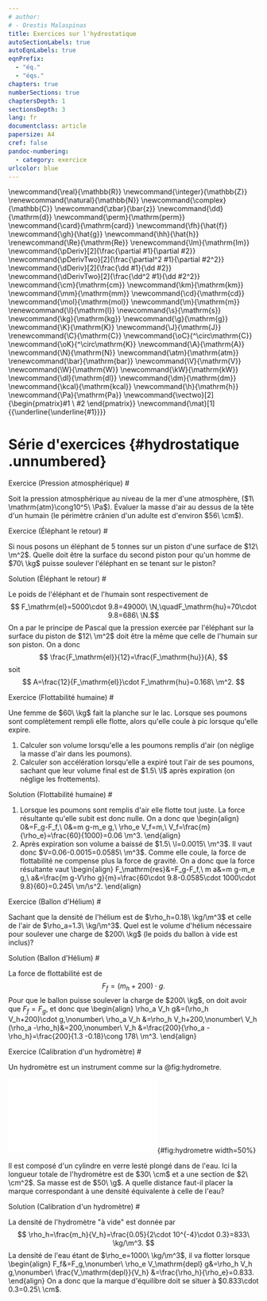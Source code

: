 ```yaml
---
# author:
# - Orestis Malaspinas
title: Exercices sur l'hydrostatique
autoSectionLabels: true
autoEqnLabels: true
eqnPrefix: 
  - "éq."
  - "éqs."
chapters: true
numberSections: true
chaptersDepth: 1
sectionsDepth: 3
lang: fr
documentclass: article
papersize: A4
cref: false
pandoc-numbering:
  - category: exercice
urlcolor: blue
---
```


\newcommand{\real}{\mathbb{R}}
\newcommand{\integer}{\mathbb{Z}}
\renewcommand{\natural}{\mathbb{N}}
\newcommand{\complex}{\mathbb{C}}
\newcommand{\zbar}{\bar{z}}
\newcommand{\dd}{\mathrm{d}}
\newcommand{\perm}{\mathrm{perm}}
\newcommand{\card}{\mathrm{card}}
\newcommand{\fh}{\hat{f}}
\newcommand{\gh}{\hat{g}}
\newcommand{\hh}{\hat{h}}
\renewcommand{\Re}{\mathrm{Re}}
\renewcommand{\Im}{\mathrm{Im}}
\newcommand{\pDeriv}[2]{\frac{\partial #1}{\partial #2}}
\newcommand{\pDerivTwo}[2]{\frac{\partial^2 #1}{\partial #2^2}}
\newcommand{\dDeriv}[2]{\frac{\dd #1}{\dd #2}}
\newcommand{\dDerivTwo}[2]{\frac{\dd^2 #1}{\dd #2^2}}
\newcommand{\cm}{\mathrm{cm}}
\newcommand{\km}{\mathrm{km}}
\newcommand{\mm}{\mathrm{mm}}
\newcommand{\cd}{\mathrm{cd}}
\newcommand{\mol}{\mathrm{mol}}
\newcommand{\m}{\mathrm{m}}
\renewcommand{\l}{\mathrm{l}}
\newcommand{\s}{\mathrm{s}}
\newcommand{\kg}{\mathrm{kg}}
\newcommand{\g}{\mathrm{g}}
\newcommand{\K}{\mathrm{K}}
\newcommand{\J}{\mathrm{J}}
\renewcommand{\C}{\mathrm{C}}
\newcommand{\oC}{^\circ\mathrm{C}}
\newcommand{\oK}{^\circ\mathrm{K}}
\newcommand{\A}{\mathrm{A}}
\newcommand{\N}{\mathrm{N}}
\newcommand{\atm}{\mathrm{atm}}
\renewcommand{\bar}{\mathrm{bar}}
\newcommand{\V}{\mathrm{V}}
\newcommand{\W}{\mathrm{W}}
\newcommand{\kW}{\mathrm{kW}}
\newcommand{\dl}{\mathrm{dl}}
\newcommand{\dm}{\mathrm{dm}}
\newcommand{\kcal}{\mathrm{kcal}}
\newcommand{\h}{\mathrm{h}}
\newcommand{\Pa}{\mathrm{Pa}}
\newcommand{\vectwo}[2]{\begin{pmatrix}#1 \\ #2 \end{pmatrix}}
\newcommand{\mat}[1]{{\underline{\underline{#1}}}}

Série d'exercices {#hydrostatique .unnumbered}
=================

Exercice (Pression atmosphérique) #

Soit la pression atmosphérique au niveau de la mer d'une atmosphère, ($1\ \mathrm{atm}\cong10^5\ \Pa$). Évaluer la masse d'air au dessus de la tête d'un humain (le périmètre crânien d'un adulte est d'environ $56\ \cm$). 

Exercice (Éléphant le retour) #

Si nous posons un éléphant de $5$ tonnes sur un piston d'une surface de $12\ \m^2$. Quelle doit être la surface du second piston pour qu'un homme de $70\ \kg$ puisse soulever l'éléphant en se tenant sur le piston?

Solution (Éléphant le retour) #

Le poids de l'éléphant et de l'humain sont respectivement de 
$$
F_\mathrm{el}=5000\cdot 9.8=49000\ \N,\quadF_\mathrm{hu}=70\cdot 9.8=686\ \N.$$
On a par le principe de Pascal que la pression exercée par l'éléphant sur la surface du piston de $12\ \m^2$ doit être la même que celle de l'humain sur son piston. On a donc
$$
\frac{F_\mathrm{el}}{12}=\frac{F_\mathrm{hu}}{A},
$$
soit 
$$
A=\frac{12}{F_\mathrm{el}}\cdot F_\mathrm{hu}=0.168\ \m^2.
$$

Exercice (Flottabilité humaine) #

Une femme de $60\ \kg$ fait la planche sur le lac. Lorsque ses poumons sont complètement rempli elle flotte, alors qu'elle coule à pic lorsque qu'elle expire. 

1. Calculer son volume lorsqu'elle a les poumons remplis d'air (on néglige la masse d'air dans les poumons).
2. Calculer son accélération lorsqu'elle a expiré tout l'air de ses poumons, sachant que leur volume final est de $1.5\ \l$ après expiration (on néglige les frottements).

Solution (Flottabilité humaine) #

1. Lorsque les poumons sont remplis d'air elle flotte tout juste. La force résultante qu'elle subit est donc nulle. On a donc que
\begin{align}
0&=F_g-F_f,\\
0&=m g-m_e g,\\
\rho_e V_f=m,\\
V_f=\frac{m}{\rho_e}=\frac{60}{1000}=0.06 \m^3.
\end{align} 
2. Après expiration son volume a baissé de $1.5\ \l=0.0015\ \m^3$.
Il vaut donc $V=0.06-0.0015=0.0585\ \m^3$.
Comme elle coule, la force de flottabilité ne compense plus la force de gravité. On a donc que la force résultante vaut
\begin{align}
F_\mathrm{res}&=F_g-F_f,\\
m a&=m g-m_e g,\\
a&=\frac{m g-V\rho g}{m}=\frac{60\cdot 9.8-0.0585\cdot 1000\cdot 9.8}{60}=0.245\ \m/\s^2.
\end{align} 

Exercice (Ballon d'Hélium) #

Sachant que la densité de l'hélium est de $\rho_h=0.18\ \kg/\m^3$ et celle de l'air de $\rho_a=1.3\ \kg/\m^3$. Quel est le volume d'hélium nécessaire pour soulever une charge de $200\ \kg$ (le poids du ballon à vide est inclus)?

Solution (Ballon d'Hélium) #

La force de flottabilité est de 
$$
F_f=(m_h+200)\cdot g.
$$
Pour que le ballon puisse soulever la charge de $200\ \kg$, on doit avoir que $F_f=F_g$, et donc que
\begin{align}
\rho_a V_h g&=(\rho_h V_h+200)\cdot g,\nonumber\\
\rho_a V_h &=\rho_h V_h+200,\nonumber\\
V_h (\rho_a -\rho_h)&=200,\nonumber\\
V_h &=\frac{200}{\rho_a -\rho_h}=\frac{200}{1.3 -0.18}\cong 178\ \m^3.
\end{align}

Exercice (Calibration d'un hydromètre) #

Un hydromètre est un instrument comme sur la @fig:hydrometre. 

![Schéma d'un hydromètre.](../figs/hydrometre.pdf){#fig:hydrometre width=50%}

Il est composé d'un cylindre en verre lesté plongé dans de l'eau. Ici la longueur totale de l'hydromètre est de $30\ \cm$ et a une section de $2\ \cm^2$. Sa masse est de $50\ \g$. A quelle distance faut-il placer la marque correspondant à une densité équivalente à celle de l'eau?

Solution (Calibration d'un hydromètre) #

La densité de l'hydromètre "à vide" est donnée par
$$
\rho_h=\frac{m_h}{V_h}=\frac{0.05}{2\cdot 10^{-4}\cdot 0.3}=833\ \kg/\m^3.
$$
La densité de l'eau étant de $\rho_e=1000\ \kg/\m^3$, il va flotter lorsque 
\begin{align}
F_f&=F_g,\nonumber\\
\rho_e V_\mathrm{depl} g&=\rho_h V_h g,\nonumber\\
\frac{V_\mathrm{depl}}{V_h} &=\frac{\rho_h}{\rho_e}=0.833.
\end{align}
On a donc que la marque d'équilibre doit se situer à $0.833\cdot 0.3=0.25\ \cm$.
